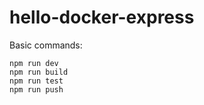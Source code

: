 # hello-docker-express

Basic commands:
```
npm run dev
npm run build
npm run test
npm run push
```
